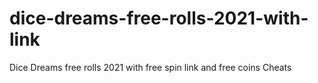 # dice-dreams-free-rolls-2021-with-link
Dice Dreams free rolls 2021 with free spin link and free coins Cheats
